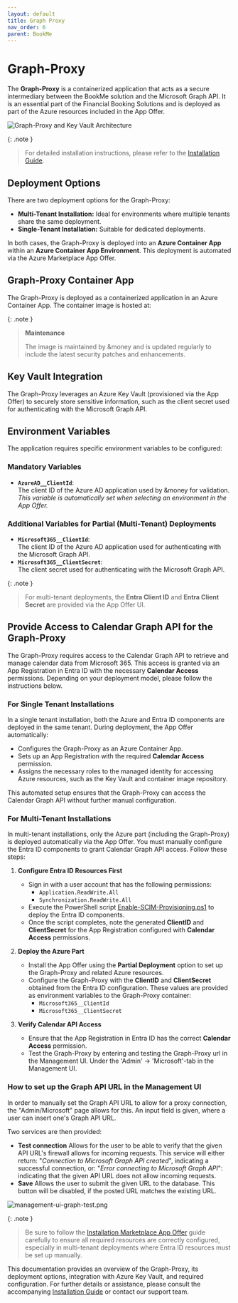 ```yaml
---
layout: default
title: Graph Proxy
nav_order: 6
parent: BookMe
---
```


# Graph-Proxy

The **Graph-Proxy** is a containerized application that acts as a secure intermediary between the BookMe solution and the Microsoft Graph API.
It is an essential part of the Financial Booking Solutions and is deployed as part of the Azure resources included in the App Offer.

![Graph-Proxy and Key Vault Architecture](graph-proxy-keyvault.png)

{: .note }
> For detailed installation instructions, please refer to the [Installation Guide](Installation-Marketplace-App-Offer.md).
>

## Deployment Options

There are two deployment options for the Graph-Proxy:

- **Multi-Tenant Installation:** Ideal for environments where multiple tenants share the same deployment.
- **Single-Tenant Installation:** Suitable for dedicated deployments.

In both cases, the Graph-Proxy is deployed into an **Azure Container App** within an **Azure Container App Environment**.
This deployment is automated via the Azure Marketplace App Offer.

## Graph-Proxy Container App

The Graph-Proxy is deployed as a containerized application in an Azure Container App. The container image is hosted at:

{: .note }
> **Maintenance**
>
> The image is maintained by &money and is updated regularly to include the latest security patches and enhancements.
>

## Key Vault Integration

The Graph-Proxy leverages an Azure Key Vault (provisioned via the App Offer) to securely store sensitive information,
such as the client secret used for authenticating with the Microsoft Graph API.

## Environment Variables

The application requires specific environment variables to be configured:

### Mandatory Variables

- **`AzureAD__ClientId`**:  
  The client ID of the Azure AD application used by &money for validation.  
  _This variable is automatically set when selecting an environment in the App Offer._

### Additional Variables for Partial (Multi-Tenant) Deployments

- **`Microsoft365__ClientId`**:  
  The client ID of the Azure AD application used for authenticating with the Microsoft Graph API.
- **`Microsoft365__ClientSecret`**:  
  The client secret used for authenticating with the Microsoft Graph API.

{: .note }
> For multi-tenant deployments, the **Entra Client ID** and **Entra Client Secret** are provided via the App Offer UI.
>

## Provide Access to Calendar Graph API for the Graph-Proxy

The Graph-Proxy requires access to the Calendar Graph API to retrieve and manage calendar data from Microsoft 365. This access is granted via an App Registration in Entra ID with the necessary **Calendar Access** permissions. Depending on your deployment model, please follow the instructions below.

### For Single Tenant Installations

In a single tenant installation, both the Azure and Entra ID components are deployed in the same tenant. During deployment, the App Offer automatically:

- Configures the Graph-Proxy as an Azure Container App.
- Sets up an App Registration with the required **Calendar Access** permission.
- Assigns the necessary roles to the managed identity for accessing Azure resources, such as the Key Vault and container image repository.

This automated setup ensures that the Graph-Proxy can access the Calendar Graph API without further manual configuration.

### For Multi-Tenant Installations

In multi-tenant installations, only the Azure part (including the Graph-Proxy) is deployed automatically via the App Offer. You must manually configure the Entra ID components to grant Calendar Graph API access. Follow these steps:

1. **Configure Entra ID Resources First**

   - Sign in with a user account that has the following permissions:
     - `Application.ReadWrite.All`
     - `Synchronization.ReadWrite.All`
   - Execute the PowerShell script [Enable-SCIM-Provisioning.ps1](Enable-SCIM-Provisioning.md) to deploy the Entra ID components.
   - Once the script completes, note the generated **ClientID** and **ClientSecret** for the App Registration configured with **Calendar Access** permissions.

2. **Deploy the Azure Part**

   - Install the App Offer using the **Partial Deployment** option to set up the Graph-Proxy and related Azure resources.
   - Configure the Graph-Proxy with the **ClientID** and **ClientSecret** obtained from the Entra ID configuration. These values are provided as environment variables to the Graph-Proxy container:
     - `Microsoft365__ClientId`
     - `Microsoft365__ClientSecret`

3. **Verify Calendar API Access**
   - Ensure that the App Registration in Entra ID has the correct **Calendar Access** permission.
   - Test the Graph-Proxy by entering and testing the Graph-Proxy url in the Management UI. Under the 'Admin' → 'Microsoft'-tab in the Management UI.

### How to set up the Graph API URL in the Management UI

In order to manually set the Graph API URL to allow for a proxy connection, the "Admin/Microsoft" page allows for this. An input field is given, where a user can insert one's Graph API URL.

Two services are then provided:

- **Test connection**
  Allows for the user to be able to verify that the given API URL's firewall allows for incoming requests. This service will either return: "_Connection to Microsoft Graph API created_", indicating a successful connection, or: "_Error connecting to Microsoft Graph API_": indicating that the given API URL does not allow incoming requests.
- **Save**
  Allows the user to submit the given URL to the database. This button will be disabled, if the posted URL matches the existing URL.

![management-ui-graph-test.png](management-ui-graph-test.png)

{: .note }
>  Be sure to follow the [Installation Marketplace App Offer](Installation-Marketplace-App-Offer.md) guide carefully to ensure all required resources are correctly configured, especially in multi-tenant deployments where Entra ID resources must be set up manually.

This documentation provides an overview of the Graph-Proxy, its deployment options,
integration with Azure Key Vault, and required configuration. For further details or assistance,
please consult the accompanying [Installation Guide](Installation-Marketplace-App-Offer.md) or contact our support team.
